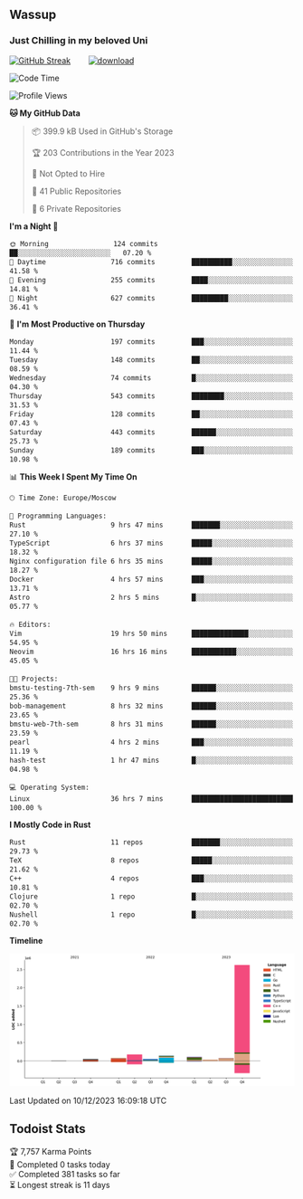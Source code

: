 ## Wassup 
### Just Chilling in my beloved Uni 

<!--
-->

[![GitHub Streak](http://github-readme-streak-stats.herokuapp.com?user=archeoss&theme=shades-of-purple&hide_border=true&date_format=j%20M%5B%20Y%5D)](https://git.io/streak-stats)&nbsp;&nbsp;&nbsp;&nbsp;&nbsp;&nbsp;&nbsp;&nbsp;[![download](https://user-images.githubusercontent.com/68448737/147796309-d8b65b1d-4dde-40d9-b03a-2b42aaa6cd43.jpeg)
](http://bmstu.ru/)

<!--START_SECTION:waka-->
![Code Time](http://img.shields.io/badge/Code%20Time-2%2C213%20hrs%2031%20mins-blue)

![Profile Views](http://img.shields.io/badge/Profile%20Views-1-blue)

**🐱 My GitHub Data** 

> 📦 399.9 kB Used in GitHub's Storage 
 > 
> 🏆 203 Contributions in the Year 2023
 > 
> 🚫 Not Opted to Hire
 > 
> 📜 41 Public Repositories 
 > 
> 🔑 6 Private Repositories 
 > 
**I'm a Night 🦉** 

```text
🌞 Morning                124 commits         ██░░░░░░░░░░░░░░░░░░░░░░░   07.20 % 
🌆 Daytime                716 commits         ██████████░░░░░░░░░░░░░░░   41.58 % 
🌃 Evening                255 commits         ████░░░░░░░░░░░░░░░░░░░░░   14.81 % 
🌙 Night                  627 commits         █████████░░░░░░░░░░░░░░░░   36.41 % 
```
📅 **I'm Most Productive on Thursday** 

```text
Monday                   197 commits         ███░░░░░░░░░░░░░░░░░░░░░░   11.44 % 
Tuesday                  148 commits         ██░░░░░░░░░░░░░░░░░░░░░░░   08.59 % 
Wednesday                74 commits          █░░░░░░░░░░░░░░░░░░░░░░░░   04.30 % 
Thursday                 543 commits         ████████░░░░░░░░░░░░░░░░░   31.53 % 
Friday                   128 commits         ██░░░░░░░░░░░░░░░░░░░░░░░   07.43 % 
Saturday                 443 commits         ██████░░░░░░░░░░░░░░░░░░░   25.73 % 
Sunday                   189 commits         ███░░░░░░░░░░░░░░░░░░░░░░   10.98 % 
```


📊 **This Week I Spent My Time On** 

```text
🕑︎ Time Zone: Europe/Moscow

💬 Programming Languages: 
Rust                     9 hrs 47 mins       ███████░░░░░░░░░░░░░░░░░░   27.10 % 
TypeScript               6 hrs 37 mins       █████░░░░░░░░░░░░░░░░░░░░   18.32 % 
Nginx configuration file 6 hrs 35 mins       █████░░░░░░░░░░░░░░░░░░░░   18.27 % 
Docker                   4 hrs 57 mins       ███░░░░░░░░░░░░░░░░░░░░░░   13.71 % 
Astro                    2 hrs 5 mins        █░░░░░░░░░░░░░░░░░░░░░░░░   05.77 % 

🔥 Editors: 
Vim                      19 hrs 50 mins      ██████████████░░░░░░░░░░░   54.95 % 
Neovim                   16 hrs 16 mins      ███████████░░░░░░░░░░░░░░   45.05 % 

🐱‍💻 Projects: 
bmstu-testing-7th-sem    9 hrs 9 mins        ██████░░░░░░░░░░░░░░░░░░░   25.36 % 
bob-management           8 hrs 32 mins       ██████░░░░░░░░░░░░░░░░░░░   23.65 % 
bmstu-web-7th-sem        8 hrs 31 mins       ██████░░░░░░░░░░░░░░░░░░░   23.59 % 
pearl                    4 hrs 2 mins        ███░░░░░░░░░░░░░░░░░░░░░░   11.19 % 
hash-test                1 hr 47 mins        █░░░░░░░░░░░░░░░░░░░░░░░░   04.98 % 

💻 Operating System: 
Linux                    36 hrs 7 mins       █████████████████████████   100.00 % 
```

**I Mostly Code in Rust** 

```text
Rust                     11 repos            ███████░░░░░░░░░░░░░░░░░░   29.73 % 
TeX                      8 repos             █████░░░░░░░░░░░░░░░░░░░░   21.62 % 
C++                      4 repos             ███░░░░░░░░░░░░░░░░░░░░░░   10.81 % 
Clojure                  1 repo              █░░░░░░░░░░░░░░░░░░░░░░░░   02.70 % 
Nushell                  1 repo              █░░░░░░░░░░░░░░░░░░░░░░░░   02.70 % 
```



**Timeline**

![Lines of Code chart](https://raw.githubusercontent.com/archeoss/archeoss/master/assets/bar_graph.png)


 Last Updated on 10/12/2023 16:09:18 UTC
<!--END_SECTION:waka-->

## Todoist Stats

<!-- TODO-IST:START -->
🏆  7,757 Karma Points           
🌸  Completed 0 tasks today           
✅  Completed 381 tasks so far           
⏳  Longest streak is 11 days
<!-- TODO-IST:END -->
